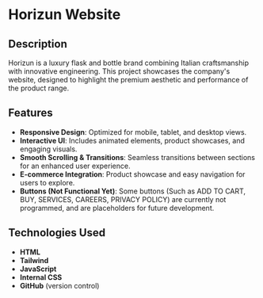 # Horizun Website

## Description
Horizun is a luxury flask and bottle brand combining Italian craftsmanship with innovative engineering. This project showcases the company's website, designed to highlight the premium aesthetic and performance of the product range.

## Features
- **Responsive Design**: Optimized for mobile, tablet, and desktop views.
- **Interactive UI**: Includes animated elements, product showcases, and engaging visuals.
- **Smooth Scrolling & Transitions**: Seamless transitions between sections for an enhanced user experience.
- **E-commerce Integration**: Product showcase and easy navigation for users to explore.
- **Buttons (Not Functional Yet)**: Some buttons (Such as ADD TO CART, BUY, SERVICES, CAREERS, PRIVACY POLICY) are currently not programmed, and are placeholders for future development.

## Technologies Used
- **HTML**
- **Tailwind**
- **JavaScript**
- **Internal CSS**
- **GitHub** (version control)

